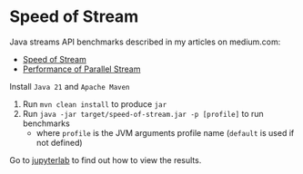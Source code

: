 # Speed of Stream

Java streams API benchmarks described in my articles on medium.com:

* [Speed of Stream](https://medium.com/@daniel.las/speed-of-java-stream-1cc3a94b44c2)
* [Performance of Parallel Stream](https://medium.com/@daniel.las/performance-of-parallel-java-streams-68988191d9f8)

Install `Java 21` and `Apache Maven`

1. Run `mvn clean install` to produce `jar`
1. Run `java -jar target/speed-of-stream.jar -p [profile]` to run benchmarks
   - where `profile` is the JVM arguments profile name (`default` is used if not defined)

Go to [jupyterlab](jupyterlab) to find out how to view the results.
